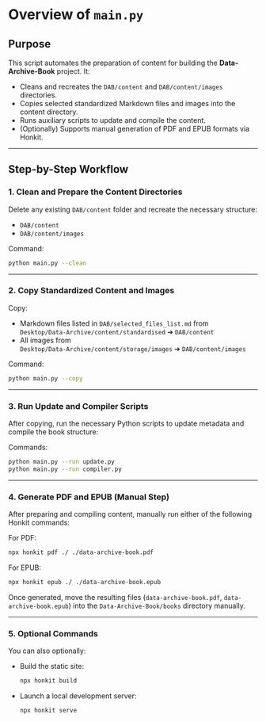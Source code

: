 # Overview of `main.py`

## Purpose
This script automates the preparation of content for building the **Data-Archive-Book** project. It:

- Cleans and recreates the `DAB/content` and `DAB/content/images` directories.
- Copies selected standardized Markdown files and images into the content directory.
- Runs auxiliary scripts to update and compile the content.
- (Optionally) Supports manual generation of PDF and EPUB formats via Honkit.

---

## Step-by-Step Workflow

### 1. Clean and Prepare the Content Directories
Delete any existing `DAB/content` folder and recreate the necessary structure:
- `DAB/content`
- `DAB/content/images`

Command:
```bash
python main.py --clean
```

---

### 2. Copy Standardized Content and Images
Copy:
- Markdown files listed in `DAB/selected_files_list.md` from  
  `Desktop/Data-Archive/content/standardised` ➔ `DAB/content`
- All images from  
  `Desktop/Data-Archive/content/storage/images` ➔ `DAB/content/images`

Command:
```bash
python main.py --copy
```

---

### 3. Run Update and Compiler Scripts
After copying, run the necessary Python scripts to update metadata and compile the book structure:

Commands:
```bash
python main.py --run update.py
python main.py --run compiler.py
```

---

### 4. Generate PDF and EPUB (Manual Step)
After preparing and compiling content, manually run either of the following Honkit commands:

For PDF:
```bash
npx honkit pdf ./ ./data-archive-book.pdf
```

For EPUB:
```bash
npx honkit epub ./ ./data-archive-book.epub
```

Once generated, move the resulting files (`data-archive-book.pdf`, `data-archive-book.epub`) into the `Data-Archive-Book/books` directory manually.

---

### 5. Optional Commands
You can also optionally:

- Build the static site:
  ```bash
  npx honkit build
  ```
- Launch a local development server:
  ```bash
  npx honkit serve
  ```
